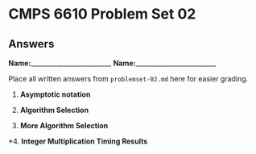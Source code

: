   # CMPS 6610 Problem Set 02
## Answers

**Name:**_________________________
**Name:**_________________________


Place all written answers from `problemset-02.md` here for easier grading.

1. **Asymptotic notation**

2. **Algorithm Selection**

3. **More Algorithm Selection** 
 
*4. **Integer Multiplication Timing Results**

